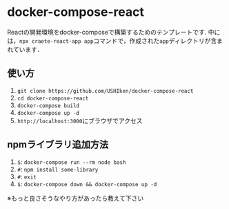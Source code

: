 # docker-compose-react
Reactの開発環境をdocker-composeで構築するためのテンプレートです.
中には，`npx craete-react-app app`コマンドで，作成された`app`ディレクトリが含まれています．

## 使い方
1. `git clone https://github.com/USHIken/docker-compose-react`
2. `cd docker-compose-react`
3. `docker-compose build`
4. `docker-compose up -d`
5. `http://localhost:3000`にブラウザでアクセス

## npmライブラリ追加方法
1. `$`: `docker-compose run --rm node bash`
3. `#`: `npm install some-library`
4. `#`: `exit`
4. `$`: `docker-compose down && docker-compose up -d`

※もっと良さそうなやり方があったら教えて下さい

